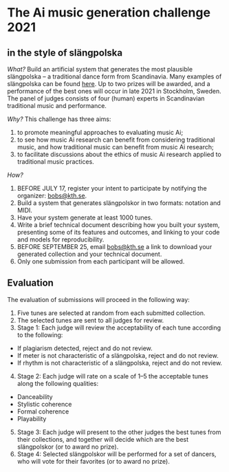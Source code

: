 # The Ai music generation challenge 2021

## in the style of slängpolska
 
_What?_
Build an artificial system that generates the most plausible slängpolska – a traditional dance form from Scandinavia. Many examples of slängpolska can be found [here](http://www.folkwiki.se/L%c3%a5ttyper/Sl%c3%a4ngpolska). Up to two prizes will be awarded, and a performance of the best ones will occur in late 2021 in Stockholm, Sweden. The panel of judges consists of four (human) experts in Scandinavian traditional music and performance.
 
_Why?_
This challenge has three aims:
1. to promote meaningful approaches to evaluating music Ai;
2. to see how music Ai research can benefit from considering traditional music, and how traditional music can benefit from music Ai research;
3. to facilitate discussions about the ethics of music Ai research applied to traditional music practices.
 
_How?_
1. BEFORE JULY 17, register your intent to participate by notifying the organizer: bobs@kth.se.
2. Build a system that generates slängpolskor in two formats: notation and MIDI.
3. Have your system generate at least 1000 tunes.
4. Write a brief technical document describing how you built your system, presenting some of its features and outcomes, and linking to your code and models for reproducibility.
5. BEFORE SEPTEMBER 25, email bobs@kth.se a link to download your generated collection and your technical document.
6. Only one submission from each participant will be allowed.

## Evaluation
The evaluation of submissions will proceed in the following way:
1. Five tunes are selected at random from each submitted collection.
2. The selected tunes are sent to all judges for review.
3. Stage 1: Each judge will review the acceptability of each tune according to the following:
- If plagiarism detected, reject and do not review.
- If meter is not characteristic of a slängpolska, reject and do not review.
- If rhythm is not characteristic of a slängpolska, reject and do not review.
4. Stage 2: Each judge will rate on a scale of 1–5 the acceptable tunes along the following qualities:
- Danceability
- Stylistic coherence
- Formal coherence
- Playability
5. Stage 3: Each judge will present to the other judges the best tunes from their collections, and together will decide which are the best slängpolskor (or to award no prize).
6. Stage 4: Selected slängpolskor will be performed for a set of dancers, who will vote for their favorites (or to award no prize).


